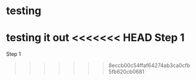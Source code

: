 # testing
testing it out
<<<<<<< HEAD
Step 1
=======
Step 1
>>>>>>> 8eccb00c54ffaf64274ab3ca0cfb5fb620cb0681
